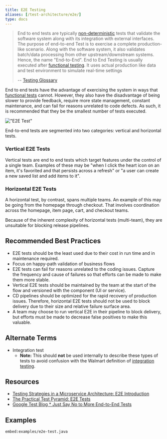 ```yaml
---
title: E2E Testing
aliases: [/test-architecture/e2e/]
type: docs
---
```


> End to end tests are typically [non-deterministic](/testing/glossary#non-deterministic-test) tests that validate the software system along with its integration with external interfaces. The purpose of end-to-end Test is to exercise a complete production-like scenario. Along with the software system, it also validates batch/data processing from other upstream/downstream systems. Hence, the name "End-to-End". End to End Testing is usually executed after [functional testing](/testing/glossary#functional-test). It uses actual production like data and test environment to simulate real-time settings
>
> -- [Testing Glossary](/testing/glossary#end-to-end-test)

End to end tests have the advantage of exercising the system in ways that [functional tests](glossary#functional-test) cannot. However, they also have
the disadvantage of being slower to provide feedback, require more state management, constant maintenance, and can fail for reasons unrelated to code defects. As such, it is recommended
that they be the smallest number of tests executed.

!["E2E Test"](/images/testing-images/e2e-test.png)

End-to-end tests are segmented into two categories: vertical and horizontal tests. 

### Vertical E2E Tests
Vertical tests are end to end tests which target features under the control of a single team. Examples of these may be "when I click the heart icon on an item, it's favorited and that persists across a refresh" or "a user can create a new saved list and add items to it".

### Horizontal E2E Tests
A horizontal test, by contrast, spans multiple teams. An example of this may be going from the homepage through checkout. That involves coordination across the homepage, item page, cart, and checkout teams.

Because of the inherent complexity of horizontal tests (multi-team), they are unsuitable for blocking release pipelines.

## Recommended Best Practices

* E2E tests should be the least used due to their cost in run time and in maintenance required. 
* Focus on happy-path validation of business flows
* E2E tests can fail for reasons unrelated to the coding issues. Capture the frequency and cause of failures so that efforts can be made to make them more stable.
* Vertical E2E tests should be maintained by the team at the start of the flow and versioned with the component (UI or service).
* CD pipelines should be optimized for the rapid recovery of production issues. Therefore, horizontal E2E tests should not be used to block delivery due to their size and relative failure surface area. 
* A team may choose to run vertical E2E in their pipeline to block delivery, but efforts must be made to decrease false positives to make this valuable.

## Alternate Terms

- Integration test
  - **Note:** This should **not** be used internally to describe these types of tests to avoid confusion with the Walmart definition of [integration testing](glossary#integration-test).

## Resources

- [Testing Strategies in a Microservice Architecture: E2E Introduction](https://martinfowler.com/articles/microservice-testing/#testing-end-to-end-introduction)
- [The Practical Test Pyramid: E2E Tests](https://martinfowler.com/articles/practical-test-pyramid.html#End-to-endTests)
- [Google Test Blog \* Just Say No to More End-to-End Tests](https://testing.googleblog.com/2015/04/just-say-no-to-more-end-to-end-tests.html)

## Examples

<CodeTabs id="e2e-test-examples">

`embed:examples/e2e-test.java`

</CodeTabs>
